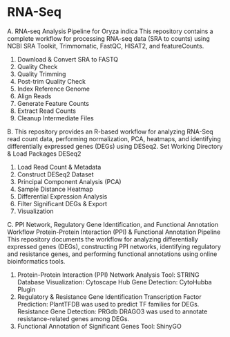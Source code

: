 # RNA-Seq
A. RNA-seq Analysis Pipeline for Oryza indica
This repository contains a complete workflow for processing RNA-seq data (SRA to counts) using NCBI SRA Toolkit, Trimmomatic, FastQC, HISAT2, and featureCounts.
1. Download & Convert SRA to FASTQ
2. Quality Check
3. Quality Trimming
4. Post-trim Quality Check
5. Index Reference Genome
6. Align Reads
7. Generate Feature Counts
8. Extract Read Counts
9. Cleanup Intermediate Files

B. This repository provides an R-based workflow for analyzing RNA-Seq read count data, performing normalization, PCA, heatmaps, and identifying differentially expressed genes (DEGs) using DESeq2. 
Set Working Directory & Load Packages DESeq2
1. Load Read Count & Metadata
2. Construct DESeq2 Dataset
3. Principal Component Analysis (PCA)
4. Sample Distance Heatmap
5. Differential Expression Analysis
6. Filter Significant DEGs & Export
7. Visualization


C. PPI Network, Regulatory Gene Identification, and Functional Annotation Workflow
Protein-Protein Interaction (PPI) & Functional Annotation Pipeline
This repository documents the workflow for analyzing differentially expressed genes (DEGs), constructing PPI networks, identifying regulatory and resistance genes, and performing functional annotations using online bioinformatics tools.
1. Protein-Protein Interaction (PPI) Network Analysis
Tool: STRING Database
Visualization: Cytoscape
Hub Gene Detection: CytoHubba Plugin
2. Regulatory & Resistance Gene Identification
Transcription Factor Prediction: PlantTFDB was used to predict TF families for DEGs.
Resistance Gene Detection: PRGdb DRAGO3 was used to annotate resistance-related genes among DEGs.
4. Functional Annotation of Significant Genes
Tool: ShinyGO
